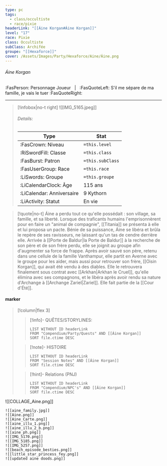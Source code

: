 ```yaml
---
type: pc
tags:
  - class/occultiste
  - race/pixie
headerLink: "[[Áine Korgan#Áine Korgan]]"
level: "17"
race: Pixie
class: Occultiste
subClass: Archifée
groupe: "[[Hexaforce]]"
cover: /Assets/Images/Party/Hexaforce/Aine/Áine.png
---
```


###### Áine Korgan
:FasPerson: Personnage Joueur &nbsp; | &nbsp; :FasQuoteLeft: S'il me sépare de ma famille, je vais le tuer :FasQuoteRight:
___
> [!infobox|no-t right]
>![[IMG_5165.jpeg]]
> ###### Details:
> | Type | Stat |
> | ---- | ---- |
> | :FasCrown: Niveau   | `=this.level` |
> | :RiSwordFill: Classe |  `=this.class`|
> | :FasBurst: Patron |  `=this.subClass`|
> |  :FasUserGroup: Race |  `=this.race`|
> |  :LiSwords: Groupe |  `=this.groupe`|
> |  :LiCalendarClock: Âge | 115 ans |
> |  :LiCalendar: Anniversaire | 9 Kythorn |
> | :LiActivity: Statut | En vie |

> [!quote|no-t]
> Áine a perdu tout ce qu'elle possédait : son village, sa famille, et sa liberté. Lorsque des traficants humains l'emprisonnèrent pour en faire un "animal de compagnie", [[Titania]] se présenta à elle et lui proposa un pacte. Bénie de sa puissance, Áine se libéra et brûla le repère de ses ravisseurs, ne laissant qu'un tas de cendre derrière elle. Arrivée à [[Porte de Baldur|la Porte de Baldur]] à la recherche de son père et de son frère perdu, elle se joignit au groupe afin d'augmenter sa force de frappe. Après avoir sauvé son père, retenu dans une cellule de la famille Vanthampur, elle partit en Averne avec le groupe pour les aider, mais aussi pour retrouver son frère, [[Oìsin Korgan]], qui avait été vendu à des diables. Elle le retrouvera finalement sous contrat avec [[Arkhan|Arkhan le Cruel]], qu'elle élimina avec ses compagnons, et le libéra après avoir rendu sa nature d'Archange à [[Archange Zariel|Zariel]].
> Elle fait partie de la [[Cour d'Été]].
 
#### marker
> [!column|flex 3]
>> [!info]- QUÊTES/STORYLINES:
>>```dataview
>>LIST WITHOUT ID headerLink
>>FROM "Compendium/Party/Quests" AND [[Áine Korgan]]
>>SORT file.ctime DESC
>
>>[!note]- HISTOIRE
>>```dataview
>>LIST WITHOUT ID headerLink
>>FROM "Session Notes" AND [[Áine Korgan]]
>>SORT file.ctime DESC
>
>>[!hint]- Relations (PNJ)
>>```dataview
>>LIST WITHOUT ID headerLink
>>FROM "Compendium/NPC's" AND [[Áine Korgan]]
>>SORT file.ctime DESC

![[COLLAGE_Aine.png]]
```image-layout-masonry-3
![[aine_family.jpg]]
![[Aine.png]]
![[Aine_Carte.png]]
![[aine_illu_1.png]]
![[aine_illu_2_b.png]]
![[aine_ph.png]]
![[IMG_5170.png]]
![[IMG_5185.png]]
![[IMG_5257.png]]
![[beach_episode_besties.png]]
![[little_star_princess_fey.png]]
![[updated aine doods.png]]
```
